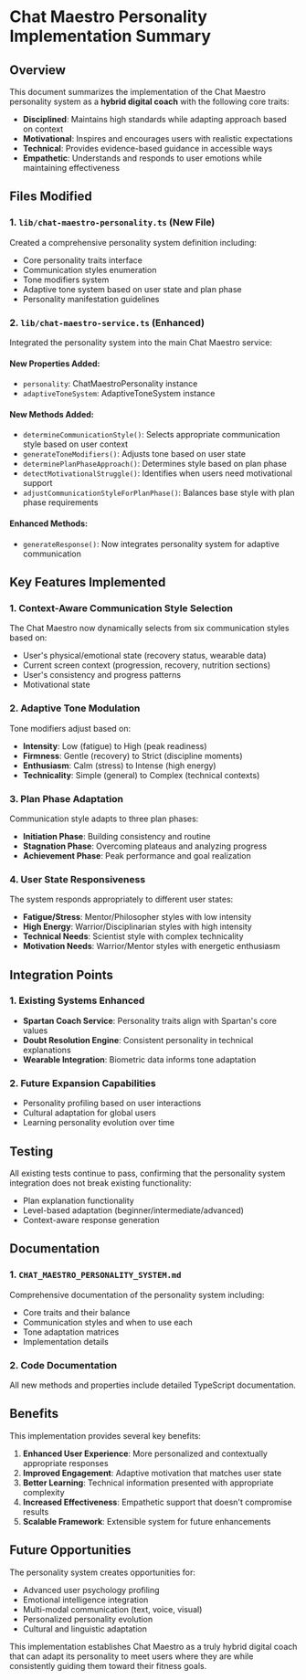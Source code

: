 # Chat Maestro Personality Implementation Summary

## Overview

This document summarizes the implementation of the Chat Maestro personality system as a **hybrid digital coach** with the following core traits:
- **Disciplined**: Maintains high standards while adapting approach based on context
- **Motivational**: Inspires and encourages users with realistic expectations
- **Technical**: Provides evidence-based guidance in accessible ways
- **Empathetic**: Understands and responds to user emotions while maintaining effectiveness

## Files Modified

### 1. `lib/chat-maestro-personality.ts` (New File)
Created a comprehensive personality system definition including:
- Core personality traits interface
- Communication styles enumeration
- Tone modifiers system
- Adaptive tone system based on user state and plan phase
- Personality manifestation guidelines

### 2. `lib/chat-maestro-service.ts` (Enhanced)
Integrated the personality system into the main Chat Maestro service:

#### New Properties Added:
- `personality`: ChatMaestroPersonality instance
- `adaptiveToneSystem`: AdaptiveToneSystem instance

#### New Methods Added:
- `determineCommunicationStyle()`: Selects appropriate communication style based on user context
- `generateToneModifiers()`: Adjusts tone based on user state
- `determinePlanPhaseApproach()`: Determines style based on plan phase
- `detectMotivationalStruggle()`: Identifies when users need motivational support
- `adjustCommunicationStyleForPlanPhase()`: Balances base style with plan phase requirements

#### Enhanced Methods:
- `generateResponse()`: Now integrates personality system for adaptive communication

## Key Features Implemented

### 1. Context-Aware Communication Style Selection
The Chat Maestro now dynamically selects from six communication styles based on:
- User's physical/emotional state (recovery status, wearable data)
- Current screen context (progression, recovery, nutrition sections)
- User's consistency and progress patterns
- Motivational state

### 2. Adaptive Tone Modulation
Tone modifiers adjust based on:
- **Intensity**: Low (fatigue) to High (peak readiness)
- **Firmness**: Gentle (recovery) to Strict (discipline moments)
- **Enthusiasm**: Calm (stress) to Intense (high energy)
- **Technicality**: Simple (general) to Complex (technical contexts)

### 3. Plan Phase Adaptation
Communication style adapts to three plan phases:
- **Initiation Phase**: Building consistency and routine
- **Stagnation Phase**: Overcoming plateaus and analyzing progress
- **Achievement Phase**: Peak performance and goal realization

### 4. User State Responsiveness
The system responds appropriately to different user states:
- **Fatigue/Stress**: Mentor/Philosopher styles with low intensity
- **High Energy**: Warrior/Disciplinarian styles with high intensity
- **Technical Needs**: Scientist style with complex technicality
- **Motivation Needs**: Warrior/Mentor styles with energetic enthusiasm

## Integration Points

### 1. Existing Systems Enhanced
- **Spartan Coach Service**: Personality traits align with Spartan's core values
- **Doubt Resolution Engine**: Consistent personality in technical explanations
- **Wearable Integration**: Biometric data informs tone adaptation

### 2. Future Expansion Capabilities
- Personality profiling based on user interactions
- Cultural adaptation for global users
- Learning personality evolution over time

## Testing

All existing tests continue to pass, confirming that the personality system integration does not break existing functionality:
- Plan explanation functionality
- Level-based adaptation (beginner/intermediate/advanced)
- Context-aware response generation

## Documentation

### 1. `CHAT_MAESTRO_PERSONALITY_SYSTEM.md`
Comprehensive documentation of the personality system including:
- Core traits and their balance
- Communication styles and when to use each
- Tone adaptation matrices
- Implementation details

### 2. Code Documentation
All new methods and properties include detailed TypeScript documentation.

## Benefits

This implementation provides several key benefits:
1. **Enhanced User Experience**: More personalized and contextually appropriate responses
2. **Improved Engagement**: Adaptive motivation that matches user state
3. **Better Learning**: Technical information presented with appropriate complexity
4. **Increased Effectiveness**: Empathetic support that doesn't compromise results
5. **Scalable Framework**: Extensible system for future enhancements

## Future Opportunities

The personality system creates opportunities for:
- Advanced user psychology profiling
- Emotional intelligence integration
- Multi-modal communication (text, voice, visual)
- Personalized personality evolution
- Cultural and linguistic adaptation

This implementation establishes Chat Maestro as a truly hybrid digital coach that can adapt its personality to meet users where they are while consistently guiding them toward their fitness goals.